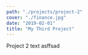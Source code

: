 ```yaml
---
path: "./projects/project-2"
cover: "./finance.jpg"
date: "2019-02-01"
title: "My Third Project"
---
```


Project 2 text asffsad
